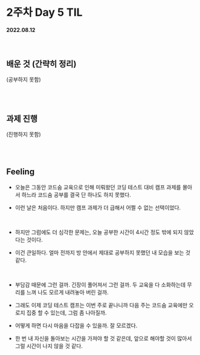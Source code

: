 # 2주차 Day 5 TIL

#### 2022.08.12

<br/>

## 배운 것 (간략히 정리)

(공부하지 못함)

<br/><br/>

## 과제 진행

(진행하지 못함)

<br/><br/>

## Feeling

- 오늘은 그동안 코드숨 교육으로 인해 미뤄왔던 코딩 테스트 대비 캠프 과제를 몰아서 하느라 코드숨 공부를 결국 단 하나도 하지 못했다.

- 이런 날은 처음이다. 하지만 캠프 과제가 더 급해서 어쩔 수 없는 선택이었다.

<br/>

- 하지만 그럼에도 더 심각한 문제는, 오늘 공부한 시간이 4시간 정도 밖에 되지 않았다는 것이다.

- 이건 큰일하다. 얼마 전까지 방 안에서 제대로 공부하지 못했던 내 모습을 보는 것 같다.

<br/>

- 부담감 때문에 그런 걸까. 긴장이 풀어져서 그런 걸까. 두 교육을 다 소화하는데 무리를 느껴 나도 모르게 내려놓아 버린 걸까.

- 그래도 이제 코딩 테스트 캠프는 이번 주로 끝나니까 다음 주는 코드숨 교육에만 오로지 집중 할 수 있는데, 그럼 좀 나아질까.

- 어떻게 하면 다시 마음을 다잡을 수 있을까. 잘 모르겠다.

- 한 번 내 자신을 돌아보는 시간을 가져야 할 것 같은데, 앞으로 해야할 것이 많아서 그럴 시간이 나지 않을 것 같다.



